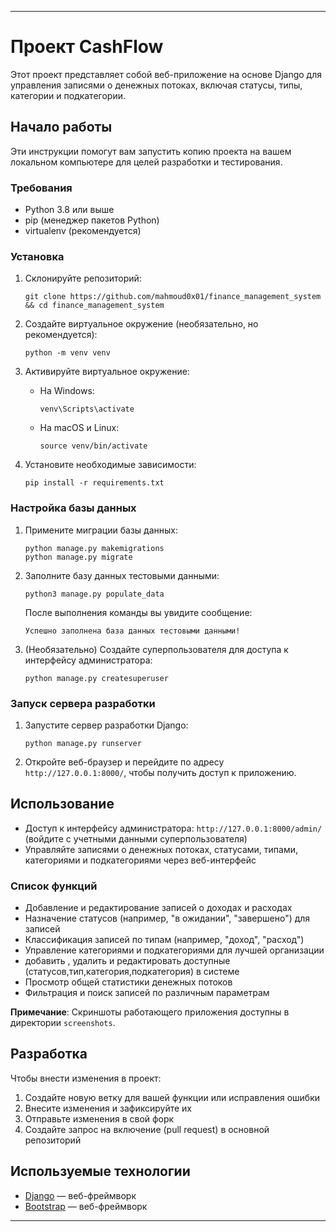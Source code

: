 

---

# Проект CashFlow

Этот проект представляет собой веб-приложение на основе Django для управления записями о денежных потоках, включая статусы, типы, категории и подкатегории.

## Начало работы

Эти инструкции помогут вам запустить копию проекта на вашем локальном компьютере для целей разработки и тестирования.

### Требования

- Python 3.8 или выше
- pip (менеджер пакетов Python)
- virtualenv (рекомендуется)

### Установка

1. Склонируйте репозиторий:

   ```
   git clone https://github.com/mahmoud0x01/finance_management_system && cd finance_management_system
   ```

2. Создайте виртуальное окружение (необязательно, но рекомендуется):

   ```
   python -m venv venv
   ```

3. Активируйте виртуальное окружение:

   - На Windows:

     ```
     venv\Scripts\activate
     ```

   - На macOS и Linux:

     ```
     source venv/bin/activate
     ```

4. Установите необходимые зависимости:

   ```
   pip install -r requirements.txt
   ```

### Настройка базы данных

1. Примените миграции базы данных:

   ```
   python manage.py makemigrations
   python manage.py migrate
   ```

2. Заполните базу данных тестовыми данными:

   ```
   python3 manage.py populate_data
   ```

   После выполнения команды вы увидите сообщение:

   ```
   Успешно заполнена база данных тестовыми данными!
   ```

3. (Необязательно) Создайте суперпользователя для доступа к интерфейсу администратора:

   ```
   python manage.py createsuperuser
   ```

### Запуск сервера разработки

1. Запустите сервер разработки Django:

   ```
   python manage.py runserver
   ```

2. Откройте веб-браузер и перейдите по адресу `http://127.0.0.1:8000/`, чтобы получить доступ к приложению.

## Использование

- Доступ к интерфейсу администратора: `http://127.0.0.1:8000/admin/` (войдите с учетными данными суперпользователя)
- Управляйте записями о денежных потоках, статусами, типами, категориями и подкатегориями через веб-интерфейс

### Список функций

- Добавление и редактирование записей о доходах и расходах
- Назначение статусов (например, "в ожидании", "завершено") для записей
- Классификация записей по типам (например, "доход", "расход")
- Управление категориями и подкатегориями для лучшей организации
- добавить , удалить и редактировать доступные (статусов,тип,категория,подкатегория) в системе
- Просмотр общей статистики денежных потоков
- Фильтрация и поиск записей по различным параметрам

**Примечание**: Скриншоты работающего приложения доступны в директории `screenshots`.

## Разработка

Чтобы внести изменения в проект:

1. Создайте новую ветку для вашей функции или исправления ошибки
2. Внесите изменения и зафиксируйте их
3. Отправьте изменения в свой форк
4. Создайте запрос на включение (pull request) в основной репозиторий

## Используемые технологии

- [Django](https://www.djangoproject.com/) — веб-фреймворк
- [Bootstrap](https://getbootstrap.com/) — веб-фреймворк

---


